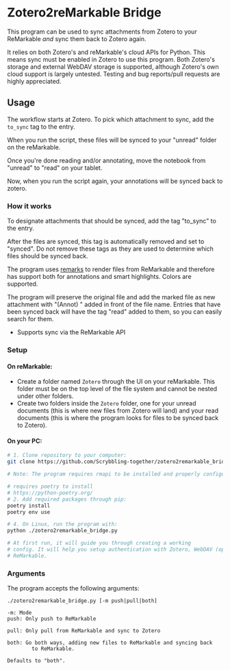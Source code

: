 # Zotero2reMarkable Bridge

This program can be used to sync attachments from Zotero to your ReMarkable
*and* sync them back to Zotero again.

It relies on both Zotero's and reMarkable's cloud APIs for Python. This means
sync must be enabled in Zotero to use this program. Both Zotero's storage and external WebDAV storage is supported, 
although Zotero's own cloud support is largely untested. Testing and bug reports/pull requests are highly appreciated.

## Usage

The workflow starts at Zotero. To pick which attachment to sync, add the `to_sync` tag to the entry.

When you run the script, these files will be synced to your "unread" folder on the reMarkable.

Once you're done reading and/or annotating, move the notebook from "unread" to "read" on your tablet.

Now, when you run the script again, your annotations will be synced back to zotero.

### How it works

To designate attachments that should be synced, add the tag "to_sync" to the entry.

After the files are synced, this tag is automatically removed and set to "synced".
Do not remove these tags as they are used to determine which files should be synced back.

The program uses [remarks](https://github.com/Scrybbling-together/remarks.git) to render files from ReMarkable and therefore has support both for annotations and smart highlights. Colors are supported.

The program will preserve the original file and add the marked file as new attachment with "(Annot) " added in front of the file name.
Entries that have been synced back will have the tag "read" added to them, so you can easily search for them.

- Supports sync via the ReMarkable API

### Setup

#### On reMarkable:

- Create a folder named `Zotero` through the UI on your reMarkable. This folder must be on the top level of the file system and cannot be nested under other folders.
- Create two folders inside the `Zotero` folder, one for your unread documents (this is where new files from Zotero will land) and your read documents (this is where the program looks for files to be synced back to Zotero). 

#### On your PC:

```bash
# 1. Clone repository to your computer:
git clone https://github.com/Scrybbling-together/zotero2remarkable_bridge.git

# Note: The program requires rmapi to be installed and properly configured. Please refer to rmapi's [Readme](https://github.com/ddvk/rmapi/blob/master/README.md) for instructions.

# requires poetry to install
# https://python-poetry.org/
# 2. Add required packages through pip:
poetry install
poetry env use

# 4. On Linux, run the program with:
python ./zotero2remarkable_bridge.py

# At first run, it will guide you through creating a working
# config. It will help you setup authentication with Zotero, WebDAV (optional), and
# ReMarkable.
```

### Arguments

The program accepts the following arguments:

```
./zotero2remarkable_bridge.py [-m push|pull|both]

-m: Mode
push: Only push to ReMarkable

pull: Only pull from ReMarkable and sync to Zotero

both: Go both ways, adding new files to ReMarkable and syncing back
        to ReMarkable.
        
Defaults to "both".
```
